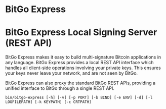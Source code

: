 BitGo Express
=======

# BitGo Express Local Signing Server (REST API)

BitGo Express makes it easy to build multi-signature Bitcoin applications in any language. BitGo Express provides a local REST API interface which handles all client-side operations involving your private keys. This ensures your keys never leave your network, and are not seen by BitGo. 

BitGo Express can also proxy the standard BitGo REST APIs, providing a unified interface to BitGo through a single REST API.

`bin/bitgo-express [-h] [-v] [-p PORT] [-b BIND] [-e ENV] [-d] [-l LOGFILEPATH] [-k KEYPATH] [-c CRTPATH]`






